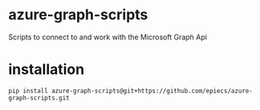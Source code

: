 # azure-graph-scripts
Scripts to connect to and work with the Microsoft Graph Api

# installation
`pip install azure-graph-scripts@git+https://github.com/epiecs/azure-graph-scripts.git`


 